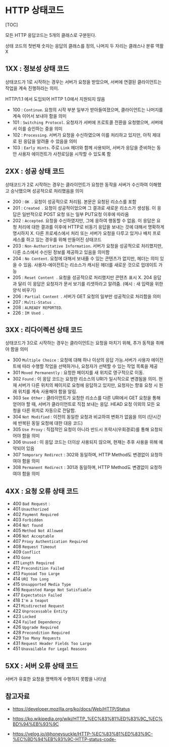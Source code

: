 # HTTP 상태코드

[TOC]

모든 HTTP 응답코드는 5개의 클래스로 구분된다. 

상태 코드의 첫번재 숫자는 응답의 클래스를 정의, 나머지 두 자리는 클래스나 분류 역활 X



## 1XX : 정보성 상태 코드

상태코드가 1로 시작하는 경우는 서버가 요청을 받았으며, 서버에 연결된 클라이언트는 작업을 계속 진행하라는 의미.

 HTTP/1.1 에서 도입되어 HTTP 1.0에서 지원되지 않음

- 100 : `Continue`. 요청의 시작 부분 일부가 받아들여졌으며, 클라이언트는 나머지를 계속 이어서 보내야 함을 의미
- 101 : `Switching Protocol`.  요청자가 서버에 프로토콜 전환을 요청했으며, 서버에서 이를 승인하는 중을 의미
- 102 : `Processing`. 서버가 요청을 수신하였으며 이를 처리하고 있지만, 아직 제대로 된 응답을 알려줄 수 았음을 의미
- 103 : `Early Hints`. 주로 `Link`  헤더와 함께 사용되어, 서버가 응답을 준비하는 동안 사용자 에이전트가 사전로딩을 시작할 수 있도록 함



## 2XX : 성공 상태 코드

상태코드가 2로 시작하는 경우는 클라이언트가 요청한 동작을 서버가 수신하여 이해했고 승낙했으며 성공적으로 처리했음을 의미

- 200 : `OK `. 요청이 성공적으로 처리됨. 본문은 요청된 리소스를 포함
- 201 : `Created `. 요청이 성공적이었으며 그 결과로 새로운 리소스가 생성됨. 이 응답은 일반적으로 POST 요청 또는 일부 PUT요청 이후에 따라옴
- 202 : `Accepted`. 요청을 수신하였지만, 그에 응하여 행동할 수 없음. 
  이 응답은 요청 처리에 대한 결과를 이후에 HTTP로 비동기 응답을 보내는 것에 대해서 명확하게 명시하지 X.
  다른 프로세스에서 처리 또는 서버가 요청을 다루고 있거나 배치 프로세스를 하고 있는 경우를 위해 만들어진 상태코드
- 203 : `Non-Authoritative Information`. 서버가 요청을 성공적으로 처리했지만, 다른 소스에서 수신된 정보를 제공하고 있음을 의미함
- 204 : `No Content`. 요청에 대해서 보내줄 수 있는 콘텐츠가 없지만, 헤더는 의미 있을 수 있음. 사용자-에이전트는 리소스가 캐시된 헤더를 새로운 것으로 업데이트 가능
- 205 : `Reset Content `. 요청을 성공적으로 처리했지만 콘텐츠 표시 X. 204 응답과 달리 이 응답은 요청자가 문서 보기를 리셋하라고 알려줌. (예시 : 새 입력을 위한 양식 비우기)
- 206 : `Partial Content `. 서버가 GET 요청의 일부만 성공적으로 처리함을 의미
- 207 : `Multi-Status `. 
- 208 : `ALREADY REPORTED`.
- 226 : `IM Used `.



## 3XX : 리다이렉션 상태 코드

상태코드가 3으로 시작하는 경우는 클라이언트는 요청을 마치기 위해, 추가 동적을 취해야 함을 의미

- 300 `Multiple Choice` : 요청에 대해 하나 이상의 응답 가능.서버가 사용자 에이전트에 따라 수행할 작업을 선택하거나, 요청자가 선택할 수 있는 작업 목록을 제공
- 301 `Moved Permanently` : 요청한 페이지를 새 위치로 영구적으로 이동. 
- 302 `Found` : 이 응답 코드는 요청한 리소스의 URI가 일시적으로 변경됨을 의미. 현재 서버가 다른 위치의 페이지로 요청에 응답하고 있지만, 요청자는 향휴 요청 시 원래 위치를 계속 사용해야 함을 알림.
- 303 `See Other` : 클라이언트가 요청한 리소스를 다른 URI에서 GET 요청을 통해 얻어야 할 때, 서버가 클라이언트로 직접 보내는 응답. HEAD 요청 이외의 모든 요청을 다른 위치로 자동으로 전달함.
- 304 `Not Modified` : 이전의 동일한 요청과 비교하여 변화가 없음을 의미 (단시간에 반복된 동일 요청에 대한 대응 코드)
- 305 `Use Proxy` : 직접적인 요청이 아니라 반드시 프락시(우회경로)를 통해 요청되어야 함을 의미
- 306 `Unused` : 이 응답 코드는 더이상 사용되지 않으며, 현재는 추후 사용을 위해 예약되어 있음
- 307 `Temporary Redirect` : 302와 동일하며, HTTP Method도 변경없이 요청하여야 함을 의미
- 308 `Permanent Redirect` : 301과 동일하며, HTTP Method도 변경없이 요청하여야 함을 의미



## 4XX : 요청 오류 상태 코드

- 400 `Bad Request` :
- 401 `Unauthorized` 
- 402 `Payment Required` 
- 403 `Forbidden` 
- 404 `Not found` 
- 405 `Method Not Allowed` 
- 406 `Not Acceptable` 
- 407 `Proxy Authentication Required` 
- 408 `Request Timeout` 
- 409 `Conflict` 
- 410 `Gone` 
- 411 `Length Required` 
- 412 `Precondition Failed` 
- 413 `Payooad Too Large` 
- 414 `URI Too Long` 
- 415 `Unsupported Media Type`  
- 416 `Requested Range Not Satisfiable`
- 417 `Expectatoin Failed`
- 418 `I'm a teapot`
- 421 `Misdirected Request`
- 422 `Unprocessable Entity`
- 423 `Locked`
- 424 `Failed Dependency`
- 426 `Upgrade Required`
- 428 `Precondition Required`
- 429 `Too Many Requests`
- 431 `Request Header Fields Too Large`
- 451 `Unavailable For Legal Reasons`



## 5XX : 서버 오류 상태 코드

서버가 유효한 요청을 명백하게 수행하지 못함을 나타냄 



## 참고자료

- https://developer.mozilla.org/ko/docs/Web/HTTP/Status
- https://ko.wikipedia.org/wiki/HTTP_%EC%83%81%ED%83%9C_%EC%BD%94%EB%93%9C

- https://velog.io/@honeysuckle/HTTP-%EC%83%81%ED%83%9C-%EC%BD%94%EB%93%9C-HTTP-status-code-